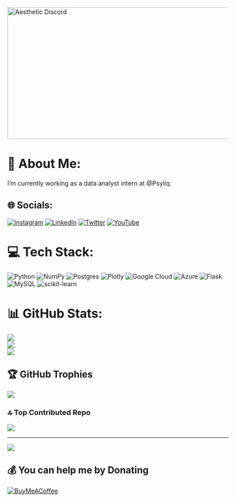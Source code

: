 <img src="https://github.com/Divya-Pardeshi/Divya-Pardeshi/assets/114762794/4013b9f6-18d3-4aab-9e9e-c00a84252f3b" alt="Aesthetic Discord" style="width: 1700px; height: 300px;">

# 💫 About Me:
 I’m currently working as a data analyst intern at @Psyliq.

## 🌐 Socials:
[![Instagram](https://img.shields.io/badge/Instagram-%23E4405F.svg?logo=Instagram&logoColor=white)](https://instagram.com/i_dvyaa) [![LinkedIn](https://img.shields.io/badge/LinkedIn-%230077B5.svg?logo=linkedin&logoColor=white)](https://linkedin.com/in/divya-p-21953613a) [![Twitter](https://img.shields.io/badge/Twitter-%231DA1F2.svg?logo=Twitter&logoColor=white)](https://twitter.com/Dynamicc_Divya) [![YouTube](https://img.shields.io/badge/YouTube-%23FF0000.svg?logo=YouTube&logoColor=white)](https://youtube.com/@@divyapardeshi1) 

# 💻 Tech Stack:
![Python](https://img.shields.io/badge/python-3670A0?style=for-the-badge&logo=python&logoColor=ffdd54) ![NumPy](https://img.shields.io/badge/numpy-%23013243.svg?style=for-the-badge&logo=numpy&logoColor=white) ![Postgres](https://img.shields.io/badge/postgres-%23316192.svg?style=for-the-badge&logo=postgresql&logoColor=white) ![Plotly](https://img.shields.io/badge/Plotly-%233F4F75.svg?style=for-the-badge&logo=plotly&logoColor=white) ![Google Cloud](https://img.shields.io/badge/GoogleCloud-%234285F4.svg?style=for-the-badge&logo=google-cloud&logoColor=white) ![Azure](https://img.shields.io/badge/azure-%230072C6.svg?style=for-the-badge&logo=microsoftazure&logoColor=white) ![Flask](https://img.shields.io/badge/flask-%23000.svg?style=for-the-badge&logo=flask&logoColor=white) ![MySQL](https://img.shields.io/badge/mysql-%2300000f.svg?style=for-the-badge&logo=mysql&logoColor=white) ![scikit-learn](https://img.shields.io/badge/scikit--learn-%23F7931E.svg?style=for-the-badge&logo=scikit-learn&logoColor=white) 
# 📊 GitHub Stats:
![](https://github-readme-stats.vercel.app/api?username=divya-pardeshi&theme=dark&hide_border=false&include_all_commits=true&count_private=true)<br/>
![](https://github-readme-streak-stats.herokuapp.com/?user=divya-pardeshi&theme=dark&hide_border=false)<br/>
![](https://github-readme-stats.vercel.app/api/top-langs/?username=divya-pardeshi&theme=dark&hide_border=false&include_all_commits=true&count_private=true&layout=compact)

## 🏆 GitHub Trophies
![](https://github-profile-trophy.vercel.app/?username=divya-pardeshi&theme=radical&no-frame=false&no-bg=false&margin-w=4)

### 🔝 Top Contributed Repo
![](https://github-contributor-stats.vercel.app/api?username=divya-pardeshi&limit=5&theme=dark&combine_all_yearly_contributions=true)

---
[![](https://visitcount.itsvg.in/api?id=divya-pardeshi&icon=2&color=0)](https://visitcount.itsvg.in)

  ## 💰 You can help me by Donating
  [![BuyMeACoffee](https://img.shields.io/badge/Buy%20Me%20a%20Coffee-ffdd00?style=for-the-badge&logo=buy-me-a-coffee&logoColor=black)](https://buymeacoffee.com/divyapardeshi) 

  
<!-- Proudly created with GPRM ( https://gprm.itsvg.in ) -->
